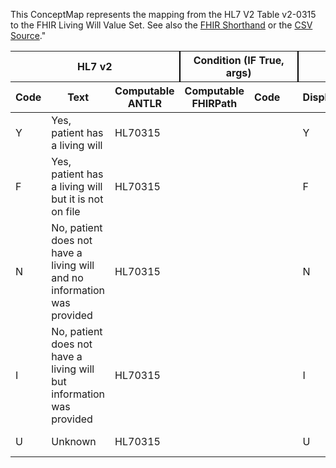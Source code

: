 
This ConceptMap represents the mapping from the HL7 V2 Table v2-0315 to the FHIR Living Will Value Set. See also the <a href='https://github.com/HL7/v2-to-fhir/blob/master/tank/ConceptMap v2-0315 to Living Will.fsh'>FHIR Shorthand</a> or the <a href='https://github.com/HL7/v2-to-fhir/blob/master/mappings/'>CSV Source</a>."
<table class='grid'><thead>
<tr><th colspan='3' style='border-right: 2px solid black;'>HL7 v2</th><th colspan='3' style='border-right: 2px solid black;'>Condition (IF True, args)</th><th colspan='4'>HL7 FHIR</th><th>Comments</th></tr>
<tr><th>Code</th><th>Text</th><th>Computable ANTLR</th><th>Computable FHIRPath</th><th>Code</th><th>&#xA0;</th><th>Display</th><th>Code System</th><th>&#xA0;</th></tr></thead>
<tbody>
<tr><td>Y</td><td>Yes, patient has a living will</td><td style='border-right: 2px'>HL70315</td><td></td><td></td><td style='border-right: 2px'></td><td>Y</td><td></td><td>Yes, patient has a living will</td><td>http://terminology.hl7.org/CodeSystem/v2-0315</td><td></td></tr>
<tr><td>F</td><td>Yes, patient has a living will but it is not on file</td><td style='border-right: 2px'>HL70315</td><td></td><td></td><td style='border-right: 2px'></td><td>F</td><td></td><td>Yes, patient has a living will but it is not on file</td><td>http://terminology.hl7.org/CodeSystem/v2-0315</td><td></td></tr>
<tr><td>N</td><td>No, patient does not have a living will and no information was provided</td><td style='border-right: 2px'>HL70315</td><td></td><td></td><td style='border-right: 2px'></td><td>N</td><td></td><td>No, patient does not have a living will and no information was provided</td><td>http://terminology.hl7.org/CodeSystem/v2-0315</td><td></td></tr>
<tr><td>I</td><td>No, patient does not have a living will but information was provided</td><td style='border-right: 2px'>HL70315</td><td></td><td></td><td style='border-right: 2px'></td><td>I</td><td></td><td>No, patient does not have a living will but information was provided</td><td>http://terminology.hl7.org/CodeSystem/v2-0315</td><td></td></tr>
<tr><td>U</td><td>Unknown</td><td style='border-right: 2px'>HL70315</td><td></td><td></td><td style='border-right: 2px'></td><td>U</td><td></td><td>Unknown</td><td>http://terminology.hl7.org/CodeSystem/v2-0315</td><td></td></tr>
</tbody></table>
